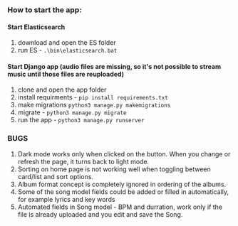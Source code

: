 ### How to start the app:
#### Start Elasticsearch
1. download and open the ES folder
2. run ES - `.\bin\elasticsearch.bat`

#### Start Django app (audio files are missing, so it's not possible to stream music until those files are reuploaded)
1. clone and open the app folder
2. install requirments - `pip install requirements.txt`
3. make migrations `python3 manage.py makemigrations`
4. migrate - `python3 manage.py migrate`
5. run the app - `python3 manage.py runserver`


### BUGS
1. Dark mode works only when clicked on the button. When you change or refresh the page, it turns back to light mode.
2. Sorting on home page is not working well when toggling between card/list and sort options.
3. Album format concept is completely ignored in ordering of the albums.
4. Some of the song model fields could be added or filled in automatically, for example lyrics and key words
5. Automated fields in Song model - BPM and durration, work only if the file is already uploaded and you edit and save the Song.
